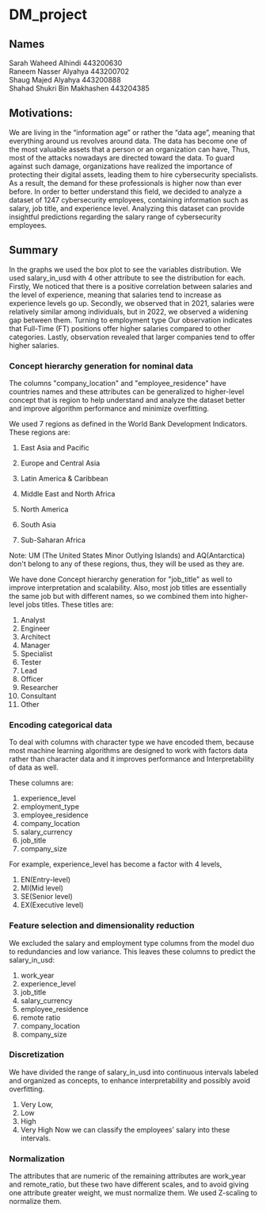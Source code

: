 # DM_project  

## Names  
Sarah Waheed Alhindi 443200630  
Raneem Nasser Alyahya 443200702  
Shaug Majed Alyahya 443200888  
Shahad Shukri Bin Makhashen  443204385  

## Motivations: 
We are living in the “information age” or rather the “data age”, meaning that everything around us revolves around data. The data has become one of the most valuable assets that a person or an organization can have, Thus, most of the attacks nowadays are directed toward the data. To guard against such damage, organizations have realized the importance of protecting their digital assets, leading them to hire cybersecurity specialists. As a result, the demand for these professionals is higher now than ever before. In order to better understand this field, we decided to analyze a dataset of 1247 cybersecurity employees, containing information such as salary, job title, and experience level. Analyzing this dataset can provide insightful predictions regarding the salary range of cybersecurity employees.

## Summary
In the graphs we used the box plot to see the variables distribution. 
We used salary_in_usd with 4 other attribute to see the distribution for each. 
Firstly, We noticed that there is a positive correlation between salaries and the level of experience, meaning that salaries tend to increase as experience levels go up. Secondly, we observed that in 2021, salaries were relatively similar among individuals, but in 2022, we observed a widening gap between them. Turning to employment type Our observation indicates that Full-Time (FT) positions offer higher salaries compared to other categories. Lastly, observation revealed that larger companies tend to offer higher salaries.

### Concept hierarchy generation for nominal data

The columns "company_location" and "employee_residence" have countries names and these attributes can be generalized to higher-level concept that is region to help understand and analyze the dataset better and improve algorithm performance and minimize overfitting.  

We used 7 regions as defined in the World Bank Development Indicators. These regions are:

1. East Asia and Pacific

2. Europe and Central Asia

3. Latin America & Caribbean

4. Middle East and North Africa

5. North America

6. South Asia

7. Sub-Saharan Africa

Note: UM (The United States Minor Outlying Islands) and AQ(Antarctica) don't belong to any of these regions, thus, they will be used as they are.


We have done Concept hierarchy generation for "job_title" as well to improve interpretation and scalability. Also, most job titles are essentially the same job but with different names, so we combined them into higher-level jobs titles. These titles are:

1.	Analyst
2.	Engineer
3.	Architect
4.	Manager
5.	Specialist
6.	Tester
7.	Lead
8.	Officer
9.	Researcher
10.	Consultant
11.	Other


### Encoding categorical data  
To deal with columns with character type we have encoded them, because most machine learning algorithms are designed to work with factors data rather than character data and it improves performance and Interpretability of data as well.

These columns are:
1.	experience_level
2.	employment_type
3.	employee_residence
4.	company_location
5.	salary_currency
6.	job_title
7.	company_size

For example, experience_level has become a factor with 4 levels,
1.	EN(Entry-level)
2.	MI(Mid level)
3.	SE(Senior level)
4.	EX(Executive level)


### Feature selection and dimensionality reduction
We excluded the salary and employment type columns from the model duo to redundancies and low variance. This leaves these columns to predict the salary_in_usd:
1. work_year
2. experience_level
3. job_title
4. salary_currency
5. employee_residence
6. remote ratio
7. company_location
8. company_size


### Discretization  
We have divided the range of salary_in_usd into continuous intervals labeled and organized as concepts, to enhance interpretability and possibly avoid overfitting. 
1.	Very Low,
2.	Low
3.	High
4.	Very High
Now we can classify the employees’ salary into these intervals.


### Normalization  

The attributes that are numeric of the remaining attributes are work_year and remote_ratio, but these two have different scales, and to avoid giving one attribute greater weight, we must normalize them. We used Z-scaling to normalize them.

